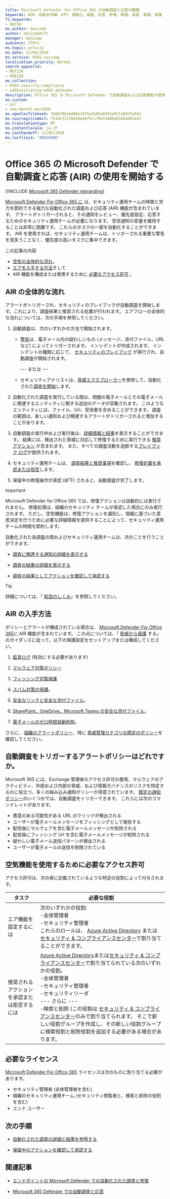 ```yaml
---
title: Microsoft Defender for Office 365 の自動調査と応答の概要
keywords: AIR、自動赤外線、ATP、自動化、調査、応答、修復、脅威、高度、脅威、保護
f1.keywords:
- NOCSH
ms.author: deniseb
author: denisebmsft
manager: dansimp
audience: ITPro
ms.topic: article
ms.date: 11/04/2020
ms.service: O365-seccomp
localization_priority: Normal
search.appverid:
- MET150
- MOE150
ms.collection:
- M365-security-compliance
- m365initiative-m365-defender
description: Office 365 の Microsoft Defender で自動調査および応答機能の使用を開始します。
ms.custom:
- air
- seo-marvel-mar2020
ms.openlocfilehash: 7e9b786a9d00a34f5e2e88a8481e82fa8425a501
ms.sourcegitcommit: 751dc531f0410ee075c179efe409a01664483ee2
ms.translationtype: MT
ms.contentlocale: ja-JP
ms.lasthandoff: 11/05/2020
ms.locfileid: "48925606"
---
```

# <a name="get-started-using-automated-investigation-and-response-air-in-microsoft-defender-for-office-365"></a>Office 365 の Microsoft Defender で自動調査と応答 (AIR) の使用を開始する

[!INCLUDE [Microsoft 365 Defender rebranding](../includes/microsoft-defender-for-office.md)]

[Microsoft Defender For Office 365 に](office-365-atp.md) は、セキュリティ運用チームの時間と労力を節約できる強力な自動化された調査および応答 (AIR) 機能が含まれています。 アラートがトリガーされると、その通知をレビュー、優先度設定、応答するためのセキュリティ運用チームが必要になります。 受信通知の音量を維持することは非常に困難です。 これらのタスクの一部を自動化することができます。 AIR を使用すれば、セキュリティ運用チームは、トリガーされる重要な警告を見失うことなく、優先度の高いタスクに集中できます。

この記事の内容
- [空気の全体的な流れ](#the-overall-flow-of-air)。
- [エアを入手する方法](#how-to-get-air)そして 
- AIR 機能を構成または使用するために [必要なアクセス許可](#required-permissions-to-use-air-capabilities) 。 

## <a name="the-overall-flow-of-air"></a>AIR の全体的な流れ

アラートがトリガーされ、セキュリティのプレイブックが自動調査を開始します。これにより、調査結果と推奨される処置が行われます。 エアフローの全体的な流れについては、次の手順を参照してください。

1. 自動調査は、次のいずれかの方法で開始されます。

   - [警告](https://docs.microsoft.com/microsoft-365/compliance/alert-policies)は、電子メール内の疑わしいもの (メッセージ、添付ファイル、URL など) によってトリガーされます。 インシデントが作成されます。 インシデントの種類に応じて、 [セキュリティのプレイブック](automated-investigation-response-office.md#security-playbooks) が実行され、自動調査が開始されます。 

     --- または ---
   
   - セキュリティアナリストは、[脅威エクスプローラー](threat-explorer.md)を使用して、自動化された[調査を開始](automated-investigation-response-office.md#example-a-security-administrator-triggers-an-investigation-from-threat-explorer)します。

2. 自動化された調査を実行している間は、問題の電子メールとその電子メールに関連するエンティティに関する追加のデータが収集されます。 このようなエンティティには、ファイル、Url、受信者を含めることができます。  調査の範囲は、新しい通知および関連するアラートがトリガーされると増加することがあります。

3. 自動調査の実行中および実行後は、[詳細情報と結果](air-view-investigation-results.md)を表示することができます。 結果には、検出された脅威に対応して修復するために実行できる [推奨アクション](air-remediation-actions.md) が含まれます。 また、すべての調査活動を追跡する[プレイブック ログ](air-view-investigation-results.md#playbook-log)が提供されます。


4. セキュリティ運用チームは、 [調査結果と推奨事項](air-view-investigation-results.md)を確認し、 [修復処置を承認または拒否](air-review-approve-pending-completed-actions.md)します。 

5. 保留中の修復操作が承認 (却下) されると、自動調査が完了します。

> [!IMPORTANT]
> Microsoft Defender for Office 365 では、修復アクションは自動的には実行されません。 修復処理は、組織のセキュリティ チームが承認した場合にのみ実行されます。 ただし、空気機能は、修復アクションを識別し、情報に基づいた意思決定を行うために必要な詳細情報を提供することによって、セキュリティ運用チームの時間を節約します。

自動化された各調査の間およびセキュリティ運用チームは、次のことを行うことができます。

- [調査に関連する通知の詳細を表示する](air-view-investigation-results.md#view-details-about-an-alert-related-to-an-investigation)

- [調査の結果の詳細を表示する](air-view-investigation-results.md#view-details-of-an-investigation)

- [調査の結果としてアクションを確認して承認する](air-review-approve-pending-completed-actions.md)

> [!TIP]
> 詳細については、「 [航空のしくみ](https://docs.microsoft.com/microsoft-365/security/office-365-security/automated-investigation-response-office)」を参照してください。

## <a name="how-to-get-air"></a>AIR の入手方法

ポリシーとアラートが構成されている場合は、 [Microsoft Defender For Office 365](https://docs.microsoft.com/microsoft-365/security/office-365-security/office-365-atp#office-365-atp-plan-1-and-plan-2)に AIR 機能が含まれています。 この点については、「 [脅威から保護](https://docs.microsoft.com/microsoft-365/security/office-365-security/protect-against-threats) する」のガイダンスに従って、以下の保護設定をセットアップまたは構成してください。 

1. [監査ログ](https://docs.microsoft.com/microsoft-365/compliance/turn-audit-log-search-on-or-off) (有効にする必要があります)

2. [マルウェア対策ポリシー](https://docs.microsoft.com/microsoft-365/security/office-365-security/protect-against-threats?part-1---anti-malware-protection)

3. [フィッシング対策保護](https://docs.microsoft.com/microsoft-365/security/office-365-security/protect-against-threats?part-2---anti-phishing-protection)
   
4. [スパム対策の保護](https://docs.microsoft.com/microsoft-365/security/office-365-security/protect-against-threats?part-3---anti-spam-protection)。
   
5. [安全なリンクと安全な添付ファイル](https://docs.microsoft.com/microsoft-365/security/office-365-security/protect-against-threats?part-4---protection-from-malicious-urls-and-files-safe-links-and-safe-attachments-in-defender-for-office-365)。
   
6. [SharePoint、OneDrive、Microsoft Teams の安全な添付ファイル](https://docs.microsoft.com/microsoft-365/security/office-365-security/protect-against-threats?part-5---verify-atp-for-sharepoint-onedrive-and-microsoft-teams-is-turned-on)。
   
7. [電子メールのゼロ時間自動削除](https://docs.microsoft.com/microsoft-365/security/office-365-security/protect-against-threats?zero-hour-auto-purge-for-email-in-eop)。

さらに、 [組織のアラートポリシー](https://docs.microsoft.com/microsoft-365/compliance/alert-policies)、特に [脅威管理カテゴリの既定のポリシー](https://docs.microsoft.com/microsoft-365/compliance/alert-policies?default-alert-policies)を確認してください。 

## <a name="which-alert-policies-trigger-automated-investigations"></a>自動調査をトリガーするアラートポリシーはどれですか。

Microsoft 365 には、Exchange 管理者のアクセス許可の悪用、マルウェアのアクティビティ、外部および内部の脅威、および情報ガバナンスのリスクを特定するのに役立つ、多くの組み込み通知ポリシーが用意されています。 [既定の通知ポリシー](https://docs.microsoft.com/microsoft-365/compliance/alert-policies#default-alert-policies)のいくつかでは、自動調査をトリガーできます。 これらには次のコマンドレットがあります。

- 悪意のある可能性がある URL のクリックが検出される
- ユーザーが電子メールメッセージをフィッシングとして報告する
- 配信後にマルウェアを含む電子メールメッセージが削除される
- 配信後にフィッシング Url を含む電子メールメッセージが削除される
- 疑わしい電子メール送信パターンが検出される
- ユーザーが電子メールの送信を制限されている

## <a name="required-permissions-to-use-air-capabilities"></a>空気機能を使用するために必要なアクセス許可

アクセス許可は、次の表に記載されているような特定の役割によって付与されます。 

|タスク |必要な役割 |
|--|--|
|エア機能を設定するには |次のいずれかの役割: <br/>-全体管理者<br/>-セキュリティ管理者 <br/>これらのロールは、 [Azure Active Directory](https://docs.microsoft.com/azure/active-directory/users-groups-roles/directory-assign-admin-roles) または [セキュリティ & コンプライアンスセンター](https://docs.microsoft.com/microsoft-365/security/office-365-security/permissions-in-the-security-and-compliance-center)で割り当てることができます。 |
|推奨されるアクションを承認または拒否するには|[Azure Active Directory](https://docs.microsoft.com/azure/active-directory/users-groups-roles/directory-assign-admin-roles)または[セキュリティ & コンプライアンスセンター](https://docs.microsoft.com/microsoft-365/security/office-365-security/permissions-in-the-security-and-compliance-center)で割り当てられている次のいずれかの役割。<br/>-全体管理者 <br/>-セキュリティ管理者<br/>-セキュリティリーダ <br/>--- さらに ---<br/>-検索と削除 (この役割は [セキュリティ & コンプライアンスセンター](https://docs.microsoft.com/microsoft-365/security/office-365-security/permissions-in-the-security-and-compliance-center)のみで割り当てられます。 そこで新しい役割グループを作成し、その新しい役割グループに検索役割と削除役割を追加する必要がある場合があります。

## <a name="required-licenses"></a>必要なライセンス

[Microsoft Defender For Office 365](https://docs.microsoft.com/microsoft-365/security/office-365-security/office-365-atp#office-365-atp-plan-1-and-plan-2) ライセンスは次のものに割り当てる必要があります。
- セキュリティ管理者 (全体管理者を含む)
- 組織のセキュリティ運用チーム (セキュリティ閲覧者と、検索と削除の役割を含む)
- エンド ユーザー


## <a name="next-steps"></a>次の手順

- [自動化された調査の詳細と結果を参照する](https://docs.microsoft.com/microsoft-365/security/office-365-security/air-view-investigation-results#view-details-of-an-investigation)

- [保留中のアクションを確認して承認する](https://docs.microsoft.com/microsoft-365/security/office-365-security/air-remediation-actions)

## <a name="related-articles"></a>関連記事

- [エンドポイントの Microsoft Defender での自動化された調査と修復](https://docs.microsoft.com/windows/security/threat-protection/microsoft-defender-atp/automated-investigations)

- [Microsoft 365 Defender での自動調査と応答](https://docs.microsoft.com/microsoft-365/security/mtp/mtp-autoir)
